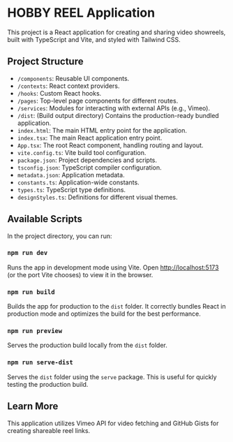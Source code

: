 # HOBBY REEL Application

This project is a React application for creating and sharing video showreels, built with TypeScript and Vite, and styled with Tailwind CSS.

## Project Structure

-   `/components`: Reusable UI components.
-   `/contexts`: React context providers.
-   `/hooks`: Custom React hooks.
-   `/pages`: Top-level page components for different routes.
-   `/services`: Modules for interacting with external APIs (e.g., Vimeo).
-   `/dist`: (Build output directory) Contains the production-ready bundled application.
-   `index.html`: The main HTML entry point for the application.
-   `index.tsx`: The main React application entry point.
-   `App.tsx`: The root React component, handling routing and layout.
-   `vite.config.ts`: Vite build tool configuration.
-   `package.json`: Project dependencies and scripts.
-   `tsconfig.json`: TypeScript compiler configuration.
-   `metadata.json`: Application metadata.
-   `constants.ts`: Application-wide constants.
-   `types.ts`: TypeScript type definitions.
-   `designStyles.ts`: Definitions for different visual themes.

## Available Scripts

In the project directory, you can run:

### `npm run dev`

Runs the app in development mode using Vite.
Open [http://localhost:5173](http://localhost:5173) (or the port Vite chooses) to view it in the browser.

### `npm run build`

Builds the app for production to the `dist` folder.
It correctly bundles React in production mode and optimizes the build for the best performance.

### `npm run preview`

Serves the production build locally from the `dist` folder.

### `npm run serve-dist`

Serves the `dist` folder using the `serve` package. This is useful for quickly testing the production build.

## Learn More

This application utilizes Vimeo API for video fetching and GitHub Gists for creating shareable reel links.